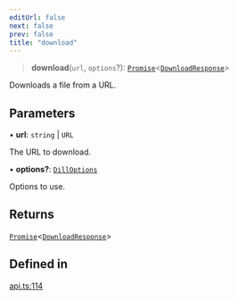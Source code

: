 ```yaml
---
editUrl: false
next: false
prev: false
title: "download"
---
```


> **download**(`url`, `options`?): [`Promise`](https://developer.mozilla.org/docs/Web/JavaScript/Reference/Global_Objects/Promise)\<[`DownloadResponse`](/api/interfaces/downloadresponse/)\>

Downloads a file from a URL.

## Parameters

• **url**: `string` \| `URL`

The URL to download.

• **options?**: [`DillOptions`](/api/interfaces/dilloptions/)

Options to use.

## Returns

[`Promise`](https://developer.mozilla.org/docs/Web/JavaScript/Reference/Global_Objects/Promise)\<[`DownloadResponse`](/api/interfaces/downloadresponse/)\>

## Defined in

[api.ts:114](https://github.com/tylerbutler/tools-monorepo/blob/main/packages/dill/src/api.ts#L114)
